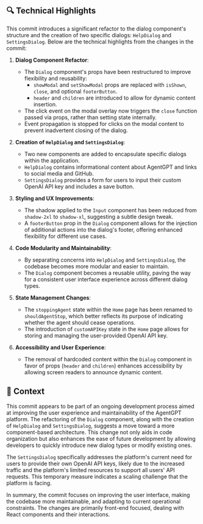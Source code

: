 ## 🔍 Technical Highlights

This commit introduces a significant refactor to the dialog component's structure and the creation of two specific dialogs: `HelpDialog` and `SettingsDialog`. Below are the technical highlights from the changes in the commit:

1. **Dialog Component Refactor**:
   - The `Dialog` component's props have been restructured to improve flexibility and reusability:
     - `showModal` and `setShowModal` props are replaced with `isShown`, `close`, and optional `footerButton`.
     - `header` and `children` are introduced to allow for dynamic content insertion.
   - The click event on the modal overlay now triggers the `close` function passed via props, rather than setting state internally.
   - Event propagation is stopped for clicks on the modal content to prevent inadvertent closing of the dialog.

2. **Creation of `HelpDialog` and `SettingsDialog`**:
   - Two new components are added to encapsulate specific dialogs within the application.
   - `HelpDialog` contains informational content about AgentGPT and links to social media and GitHub.
   - `SettingsDialog` provides a form for users to input their custom OpenAI API key and includes a save button.

3. **Styling and UX Improvements**:
   - The shadow applied to the `Input` component has been reduced from `shadow-2xl` to `shadow-xl`, suggesting a subtle design tweak.
   - A `footerButton` prop in the `Dialog` component allows for the injection of additional actions into the dialog's footer, offering enhanced flexibility for different use cases.

4. **Code Modularity and Maintainability**:
   - By separating concerns into `HelpDialog` and `SettingsDialog`, the codebase becomes more modular and easier to maintain.
   - The `Dialog` component becomes a reusable utility, paving the way for a consistent user interface experience across different dialog types.

5. **State Management Changes**:
   - The `stoppingAgent` state within the `Home` page has been renamed to `shouldAgentStop`, which better reflects its purpose of indicating whether the agent should cease operations.
   - The introduction of `customAPIKey` state in the `Home` page allows for storing and managing the user-provided OpenAI API key.

6. **Accessibility and User Experience**:
   - The removal of hardcoded content within the `Dialog` component in favor of props (`header` and `children`) enhances accessibility by allowing screen readers to announce dynamic content.

## 📝 Context

This commit appears to be part of an ongoing development process aimed at improving the user experience and maintainability of the AgentGPT platform. The refactoring of the `Dialog` component, along with the creation of `HelpDialog` and `SettingsDialog`, suggests a move toward a more component-based architecture. This change not only aids in code organization but also enhances the ease of future development by allowing developers to quickly introduce new dialog types or modify existing ones.

The `SettingsDialog` specifically addresses the platform's current need for users to provide their own OpenAI API keys, likely due to the increased traffic and the platform's limited resources to support all users' API requests. This temporary measure indicates a scaling challenge that the platform is facing.

In summary, the commit focuses on improving the user interface, making the codebase more maintainable, and adapting to current operational constraints. The changes are primarily front-end focused, dealing with React components and their interactions.